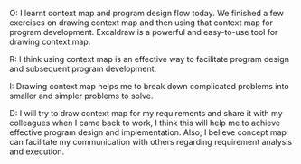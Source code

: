 O: I learnt context map and program design flow today.
We finished a few exercises on drawing context map and then using that context map for program development.
Excaldraw is a powerful and easy-to-use tool for drawing context map.

R: I think using context map is an effective way to facilitate program design and subsequent program development.


I: Drawing context map helps me to break down complicated problems into smaller and simpler problems to solve.

D: I will try to draw context map for my requirements and share it with my colleagues when I came back to work,
I think this will help me to achieve effective program design and implementation. Also, I believe concept map
can facilitate my communication with others regarding requirement analysis and execution. 